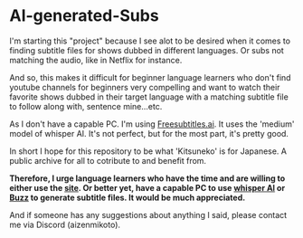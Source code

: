 # AI-generated-Subs
I'm starting this "project" because I see alot to be desired when it comes to finding subtitle files for shows dubbed in different languages. Or subs not matching the audio, like in Netflix for instance.

 And so, this makes it difficult for beginner language learners who don't find youtube channels for beginners very compelling and want to watch their favorite shows dubbed in their target language with a matching subtitle file to follow along with, sentence mine...etc.

As I don't have a capable PC. I'm using [Freesubtitles.ai](https://freesubtitles.ai/). It uses the 'medium' model of whisper AI. It's not perfect, but for the most part, it's pretty good.

 In short I hope for this repository to be what 'Kitsuneko' is for Japanese. A public archive for all to cotribute to and benefit from.

 **Therefore, I urge language learners who have the time and are willing to either use the [site](https://freesubtitles.ai/). Or better yet, have a capable PC to use [whisper AI](https://github.com/openai/whisper) or [Buzz](https://github.com/chidiwilliams/buzz) to generate subtitle files. It would be much appreciated.**

 And if someone has any suggestions about anything I said, please contact me via Discord (aizenmikoto).

